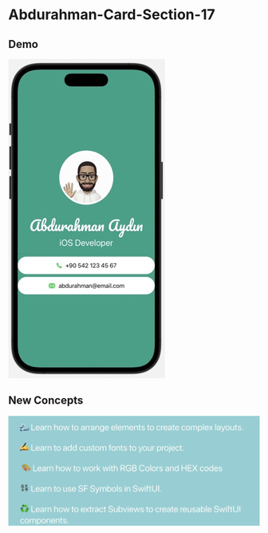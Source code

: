 # Abdurahman-Card-Section-17

## Demo

![Abdurahman Card Section 17](Documentation/ss-1.jpeg)

## New Concepts

![Abdurahman Card Section 17](Documentation/ss-2.png) 














